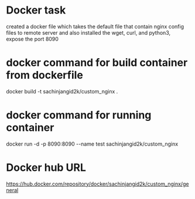 # Docker task 
created a docker file which takes the default file that contain nginx config files to remote server and also installed the wget, curl, and python3, <br />
expose the port 8090 <br />
# docker command for build container from dockerfile <br />
docker build -t sachinjangid2k/custom_nginx .
# docker command for running container <br />
docker run -d -p 8090:8090 --name test sachinjangid2k/custom_nginx 
# Docker hub URL 
https://hub.docker.com/repository/docker/sachinjangid2k/custom_nginx/general
